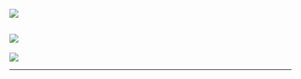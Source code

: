 [![](https://readme-typing-svg.herokuapp.com?duration=3000&lines=Hello+World!;Welcome+to+my+profile!;Malware+Analyst;Threat+Hunter;Reverse+Engineer+%F0%9F%91%87+)](https://johto.dev)  

[![](https://komarev.com/ghpvc/?username=johtoleague&style=for-the-badge)](https://johto.dev)  
---

[![](https://github-readme-stats.vercel.app/api/top-langs/?username=johtoleague&bg_color=00000000&border_color=aaaaaa88&text_color=888888)](https://github.com/johtoleague/github-readme-stats)

---

